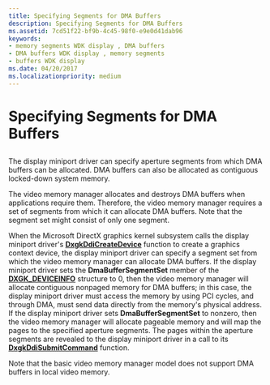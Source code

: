 ```yaml
---
title: Specifying Segments for DMA Buffers
description: Specifying Segments for DMA Buffers
ms.assetid: 7cd51f22-bf9b-4c45-98f0-e9e0d41dab96
keywords:
- memory segments WDK display , DMA buffers
- DMA buffers WDK display , memory segments
- buffers WDK display
ms.date: 04/20/2017
ms.localizationpriority: medium
---
```


# Specifying Segments for DMA Buffers


## <span id="ddk_specifying_segments_for_dma_buffers_gg"></span><span id="DDK_SPECIFYING_SEGMENTS_FOR_DMA_BUFFERS_GG"></span>


The display miniport driver can specify aperture segments from which DMA buffers can be allocated. DMA buffers can also be allocated as contiguous locked-down system memory.

The video memory manager allocates and destroys DMA buffers when applications require them. Therefore, the video memory manager requires a set of segments from which it can allocate DMA buffers. Note that the segment set might consist of only one segment.

When the Microsoft DirectX graphics kernel subsystem calls the display miniport driver's [**DxgkDdiCreateDevice**](https://msdn.microsoft.com/library/windows/hardware/ff559615) function to create a graphics context device, the display miniport driver can specify a segment set from which the video memory manager can allocate DMA buffers. If the display miniport driver sets the **DmaBufferSegmentSet** member of the [**DXGK\_DEVICEINFO**](https://msdn.microsoft.com/library/windows/hardware/ff561047) structure to 0, then the video memory manager will allocate contiguous nonpaged memory for DMA buffers; in this case, the display miniport driver must access the memory by using PCI cycles, and through DMA, must send data directly from the memory's physical address. If the display miniport driver sets **DmaBufferSegmentSet** to nonzero, then the video memory manager will allocate pageable memory and will map the pages to the specified aperture segments. The pages within the aperture segments are revealed to the display miniport driver in a call to its [**DxgkDdiSubmitCommand**](https://msdn.microsoft.com/library/windows/hardware/ff560790) function.

Note that the basic video memory manager model does not support DMA buffers in local video memory.

 

 





